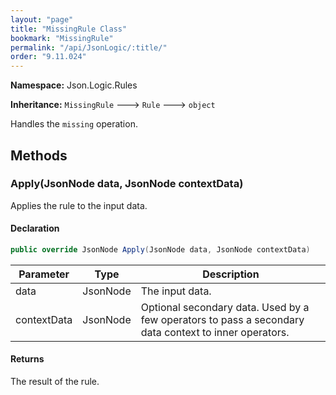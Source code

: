 ```yaml
---
layout: "page"
title: "MissingRule Class"
bookmark: "MissingRule"
permalink: "/api/JsonLogic/:title/"
order: "9.11.024"
---
```

**Namespace:** Json.Logic.Rules

**Inheritance:**
`MissingRule`
 🡒 
`Rule`
 🡒 
`object`

Handles the `missing` operation.

## Methods

### Apply(JsonNode data, JsonNode contextData)

Applies the rule to the input data.

#### Declaration

```c#
public override JsonNode Apply(JsonNode data, JsonNode contextData)
```

| Parameter | Type | Description |
|---|---|---|
| data | JsonNode | The input data. |
| contextData | JsonNode | Optional secondary data.  Used by a few operators to pass a secondary     data context to inner operators. |


#### Returns

The result of the rule.

